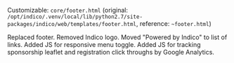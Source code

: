 Customizable: `core/footer.html` (original: `/opt/indico/.venv/local/lib/python2.7/site-packages/indico/web/templates/footer.html`, reference: `~footer.html`)

Replaced footer.
Removed Indico logo.
Moved "Powered by Indico" to list of links.
Added JS for responsive menu toggle.
Added JS for tracking sponsorship leaflet and registration click throughs by Google Analytics.